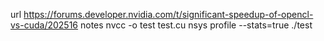 url
https://forums.developer.nvidia.com/t/significant-speedup-of-opencl-vs-cuda/202516
notes
nvcc -o test test.cu
nsys profile --stats=true ./test